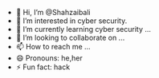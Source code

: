 - 👋 Hi, I’m @Shahzaibali
- 👀 I’m interested in cyber security.
- 🌱 I’m currently learning cyber security ...
- 💞️ I’m looking to collaborate on ...
- 📫 How to reach me ...
- 😄 Pronouns: he,her
- ⚡ Fun fact: hack 

<!---
Shahzaibali/Shahzaibali is a ✨ special ✨ repository because its `README.md` (this file) appears on your GitHub profile.
You can click the Preview link to take a look at your changes.
--->
